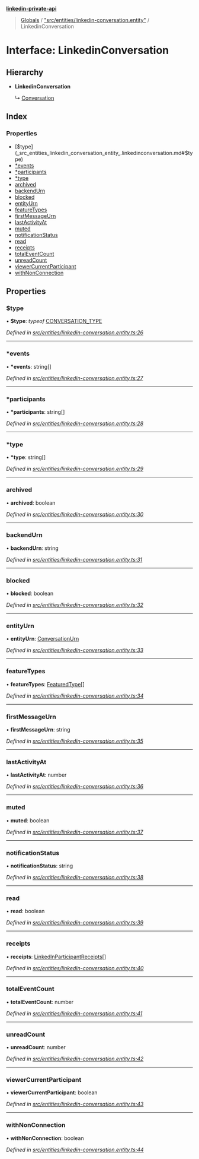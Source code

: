 **[linkedin-private-api](../README.md)**

> [Globals](../globals.md) / ["src/entities/linkedin-conversation.entity"](../modules/_src_entities_linkedin_conversation_entity_.md) / LinkedinConversation

# Interface: LinkedinConversation

## Hierarchy

- **LinkedinConversation**

  ↳ [Conversation](_src_entities_conversation_entity_.conversation.md)

## Index

### Properties

- [$type](_src_entities_linkedin_conversation_entity_.linkedinconversation.md#$type)
- [\*events](_src_entities_linkedin_conversation_entity_.linkedinconversation.md#*events)
- [\*participants](_src_entities_linkedin_conversation_entity_.linkedinconversation.md#*participants)
- [\*type](_src_entities_linkedin_conversation_entity_.linkedinconversation.md#*type)
- [archived](_src_entities_linkedin_conversation_entity_.linkedinconversation.md#archived)
- [backendUrn](_src_entities_linkedin_conversation_entity_.linkedinconversation.md#backendurn)
- [blocked](_src_entities_linkedin_conversation_entity_.linkedinconversation.md#blocked)
- [entityUrn](_src_entities_linkedin_conversation_entity_.linkedinconversation.md#entityurn)
- [featureTypes](_src_entities_linkedin_conversation_entity_.linkedinconversation.md#featuretypes)
- [firstMessageUrn](_src_entities_linkedin_conversation_entity_.linkedinconversation.md#firstmessageurn)
- [lastActivityAt](_src_entities_linkedin_conversation_entity_.linkedinconversation.md#lastactivityat)
- [muted](_src_entities_linkedin_conversation_entity_.linkedinconversation.md#muted)
- [notificationStatus](_src_entities_linkedin_conversation_entity_.linkedinconversation.md#notificationstatus)
- [read](_src_entities_linkedin_conversation_entity_.linkedinconversation.md#read)
- [receipts](_src_entities_linkedin_conversation_entity_.linkedinconversation.md#receipts)
- [totalEventCount](_src_entities_linkedin_conversation_entity_.linkedinconversation.md#totaleventcount)
- [unreadCount](_src_entities_linkedin_conversation_entity_.linkedinconversation.md#unreadcount)
- [viewerCurrentParticipant](_src_entities_linkedin_conversation_entity_.linkedinconversation.md#viewercurrentparticipant)
- [withNonConnection](_src_entities_linkedin_conversation_entity_.linkedinconversation.md#withnonconnection)

## Properties

### $type

• **$type**: _typeof_ [CONVERSATION_TYPE](../modules/_src_entities_linkedin_conversation_entity_.md#conversation_type)

_Defined in [src/entities/linkedin-conversation.entity.ts:26](https://github.com/eilonmore/linkedin-private-api/blob/84c9c15/src/entities/linkedin-conversation.entity.ts#L26)_

---

### \*events

• **\*events**: string[]

_Defined in [src/entities/linkedin-conversation.entity.ts:27](https://github.com/eilonmore/linkedin-private-api/blob/84c9c15/src/entities/linkedin-conversation.entity.ts#L27)_

---

### \*participants

• **\*participants**: string[]

_Defined in [src/entities/linkedin-conversation.entity.ts:28](https://github.com/eilonmore/linkedin-private-api/blob/84c9c15/src/entities/linkedin-conversation.entity.ts#L28)_

---

### \*type

• **\*type**: string[]

_Defined in [src/entities/linkedin-conversation.entity.ts:29](https://github.com/eilonmore/linkedin-private-api/blob/84c9c15/src/entities/linkedin-conversation.entity.ts#L29)_

---

### archived

• **archived**: boolean

_Defined in [src/entities/linkedin-conversation.entity.ts:30](https://github.com/eilonmore/linkedin-private-api/blob/84c9c15/src/entities/linkedin-conversation.entity.ts#L30)_

---

### backendUrn

• **backendUrn**: string

_Defined in [src/entities/linkedin-conversation.entity.ts:31](https://github.com/eilonmore/linkedin-private-api/blob/84c9c15/src/entities/linkedin-conversation.entity.ts#L31)_

---

### blocked

• **blocked**: boolean

_Defined in [src/entities/linkedin-conversation.entity.ts:32](https://github.com/eilonmore/linkedin-private-api/blob/84c9c15/src/entities/linkedin-conversation.entity.ts#L32)_

---

### entityUrn

• **entityUrn**: [ConversationUrn](../modules/_src_entities_linkedin_conversation_entity_.md#conversationurn)

_Defined in [src/entities/linkedin-conversation.entity.ts:33](https://github.com/eilonmore/linkedin-private-api/blob/84c9c15/src/entities/linkedin-conversation.entity.ts#L33)_

---

### featureTypes

• **featureTypes**: [FeaturedType](../enums/_src_entities_linkedin_conversation_entity_.featuredtype.md)[]

_Defined in [src/entities/linkedin-conversation.entity.ts:34](https://github.com/eilonmore/linkedin-private-api/blob/84c9c15/src/entities/linkedin-conversation.entity.ts#L34)_

---

### firstMessageUrn

• **firstMessageUrn**: string

_Defined in [src/entities/linkedin-conversation.entity.ts:35](https://github.com/eilonmore/linkedin-private-api/blob/84c9c15/src/entities/linkedin-conversation.entity.ts#L35)_

---

### lastActivityAt

• **lastActivityAt**: number

_Defined in [src/entities/linkedin-conversation.entity.ts:36](https://github.com/eilonmore/linkedin-private-api/blob/84c9c15/src/entities/linkedin-conversation.entity.ts#L36)_

---

### muted

• **muted**: boolean

_Defined in [src/entities/linkedin-conversation.entity.ts:37](https://github.com/eilonmore/linkedin-private-api/blob/84c9c15/src/entities/linkedin-conversation.entity.ts#L37)_

---

### notificationStatus

• **notificationStatus**: string

_Defined in [src/entities/linkedin-conversation.entity.ts:38](https://github.com/eilonmore/linkedin-private-api/blob/84c9c15/src/entities/linkedin-conversation.entity.ts#L38)_

---

### read

• **read**: boolean

_Defined in [src/entities/linkedin-conversation.entity.ts:39](https://github.com/eilonmore/linkedin-private-api/blob/84c9c15/src/entities/linkedin-conversation.entity.ts#L39)_

---

### receipts

• **receipts**: [LinkedInParticipantReceipts](_src_entities_linkedin_conversation_entity_.linkedinparticipantreceipts.md)[]

_Defined in [src/entities/linkedin-conversation.entity.ts:40](https://github.com/eilonmore/linkedin-private-api/blob/84c9c15/src/entities/linkedin-conversation.entity.ts#L40)_

---

### totalEventCount

• **totalEventCount**: number

_Defined in [src/entities/linkedin-conversation.entity.ts:41](https://github.com/eilonmore/linkedin-private-api/blob/84c9c15/src/entities/linkedin-conversation.entity.ts#L41)_

---

### unreadCount

• **unreadCount**: number

_Defined in [src/entities/linkedin-conversation.entity.ts:42](https://github.com/eilonmore/linkedin-private-api/blob/84c9c15/src/entities/linkedin-conversation.entity.ts#L42)_

---

### viewerCurrentParticipant

• **viewerCurrentParticipant**: boolean

_Defined in [src/entities/linkedin-conversation.entity.ts:43](https://github.com/eilonmore/linkedin-private-api/blob/84c9c15/src/entities/linkedin-conversation.entity.ts#L43)_

---

### withNonConnection

• **withNonConnection**: boolean

_Defined in [src/entities/linkedin-conversation.entity.ts:44](https://github.com/eilonmore/linkedin-private-api/blob/84c9c15/src/entities/linkedin-conversation.entity.ts#L44)_
